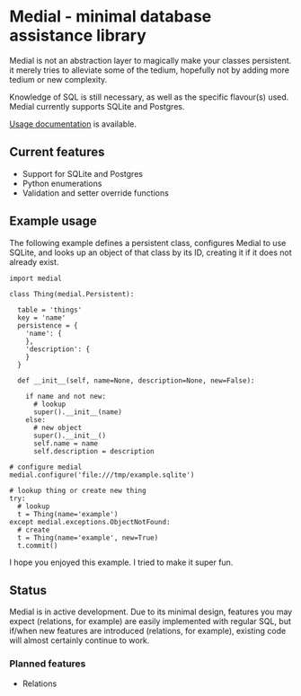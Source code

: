 # Medial - minimal database assistance library

Medial is not an abstraction layer to magically make your classes persistent.
it merely tries to alleviate some of the tedium, hopefully not by adding more
tedium or new complexity.

Knowledge of SQL is still necessary, as well as the specific flavour(s) used.
Medial currently supports SQLite and Postgres.

[Usage documentation](https://medial.readthedocs.io/en/latest) is available.

## Current features

* Support for SQLite and Postgres
* Python enumerations
* Validation and setter override functions

## Example usage

The following example defines a persistent class, configures Medial to use
SQLite, and looks up an object of that class by its ID, creating it if it does
not already exist.

```
import medial

class Thing(medial.Persistent):

  table = 'things'
  key = 'name'
  persistence = {
    'name': {
    },
    'description': {
    }
  }

  def __init__(self, name=None, description=None, new=False):

    if name and not new:
      # lookup
      super().__init__(name)
    else:
      # new object
      super().__init__()
      self.name = name
      self.description = description

# configure medial
medial.configure('file:///tmp/example.sqlite')

# lookup thing or create new thing
try:
  # lookup
  t = Thing(name='example')
except medial.exceptions.ObjectNotFound:
  # create
  t = Thing(name='example', new=True)
  t.commit()
```

I hope you enjoyed this example.  I tried to make it super fun.

## Status

Medial is in active development.  Due to its minimal design, features you may
expect (relations, for example) are easily implemented with regular SQL, but
if/when new features are introduced (relations, for example), existing code
will almost certainly continue to work.

### Planned features

* Relations
